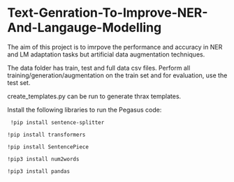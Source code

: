# Text-Genration-To-Improve-NER-And-Langauge-Modelling

The aim of this project is to imrpove the performance and accuracy in NER and LM adaptation tasks but artificial data augmentation techniques.

The data folder has train, test and full data csv files. Perform all training/generation/augmentation on the train set and for evaluation, use the test set.

create_templates.py can be run to generate thrax templates.

Install the following libraries to run the Pegasus code:

``` !pip install sentence-splitter```

```!pip install transformers```

```!pip install SentencePiece```

```!pip3 install num2words```

```!pip3 install pandas ```

